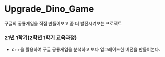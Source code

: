# Upgrade_Dino_Game
구글의 공룡게임을 직접 만들어보고 좀 더 발전시켜보는 프로젝트

### 21년 1학기(2학년 1학기 교육과정)
- c++을 활용하여 구글 공룡게임을 분석하고 보다 업그레이드한 버전을 만들어본다.
